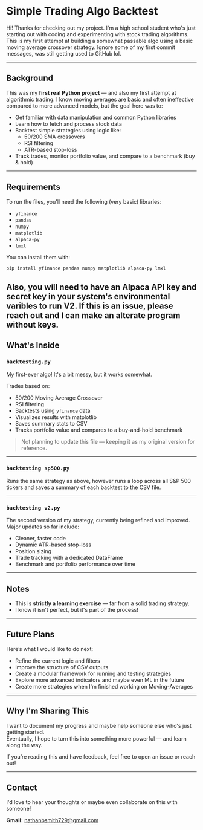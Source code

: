 # Simple Trading Algo Backtest

Hi! Thanks for checking out my project. I'm a high school student who's just starting out with coding and experimenting with stock trading algorithms. This is my first attempt at building a somewhat passable algo using a basic moving average crossover strategy. Ignore some of my first commit messages, was still getting used to GitHub lol.

---

## Background

This was my **first real Python project** — and also my first attempt at algorithmic trading. I know moving averages are basic and often ineffective compared to more advanced models, but the goal here was to:

- Get familiar with data manipulation and common Python libraries
- Learn how to fetch and process stock data
- Backtest simple strategies using logic like:
  - 50/200 SMA crossovers
  - RSI filtering
  - ATR-based stop-loss
- Track trades, monitor portfolio value, and compare to a benchmark (buy & hold)

---

## Requirements

To run the files, you'll need the following (very basic) libraries:

- `yfinance`
- `pandas`
- `numpy`
- `matplotlib`
- `alpaca-py`
- `lmxl`

You can install them with:
```bash
pip install yfinance pandas numpy matplotlib alpaca-py lmxl
```

Also, you will need to have an Alpaca API key and secret key in your system's environmental varibles to run V2.
If this is an issue, please reach out and I can make an alterate program without keys.
---

## What's Inside

### `backtesting.py`
My first-ever algo! It's a bit messy, but it works somewhat.

Trades based on:
- 50/200 Moving Average Crossover
- RSI filtering
- Backtests using `yfinance` data
- Visualizes results with matplotlib
- Saves summary stats to CSV
- Tracks portfolio value and compares to a buy-and-hold benchmark

> Not planning to update this file — keeping it as my original version for reference.

---

### `backtesting sp500.py`
Runs the same strategy as above, however runs a loop across all S&P 500 tickers and saves a summary of each backtest to the CSV file.

---

### `backtesting v2.py`
The second version of my strategy, currently being refined and improved. Major updates so far include:

- Cleaner, faster code
- Dynamic ATR-based stop-loss
- Position sizing
- Trade tracking with a dedicated DataFrame
- Benchmark and portfolio performance over time

---

## Notes

- This is **strictly a learning exercise** — far from a solid trading strategy.
- I know it isn't perfect, but it's part of the process!

---

## Future Plans

Here’s what I would like to do next:

- Refine the current logic and filters
- Improve the structure of CSV outputs
- Create a modular framework for running and testing strategies
- Explore more advanced indicators and maybe even ML in the future
- Create more strategies when I'm finished working on Moving-Averages

---

## Why I'm Sharing This

I want to document my progress and maybe help someone else who's just getting started.  
Eventually, I hope to turn this into something more powerful — and learn along the way.

If you’re reading this and have feedback, feel free to open an issue or reach out!

---

## Contact

I'd love to hear your thoughts or maybe even collaborate on this with someone!

**Gmail:** nathanbsmith729@gmail.com

